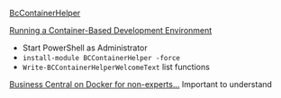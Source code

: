 [BcContainerHelper](https://freddysblog.com/2020/08/11/bccontainerhelper/)

[Running a Container-Based Development Environment](https://learn.microsoft.com/en-us/dynamics365/business-central/dev-itpro/developer/devenv-running-container-development)

* Start PowerShell as Administrator
* `install-module BCContainerHelper -force`
* `Write-BCContainerHelperWelcomeText` list functions


[Business Central on Docker for non-experts…](https://freddysblog.com/2019/08/20/business-central-on-docker-for-non-experts/) Important to understand